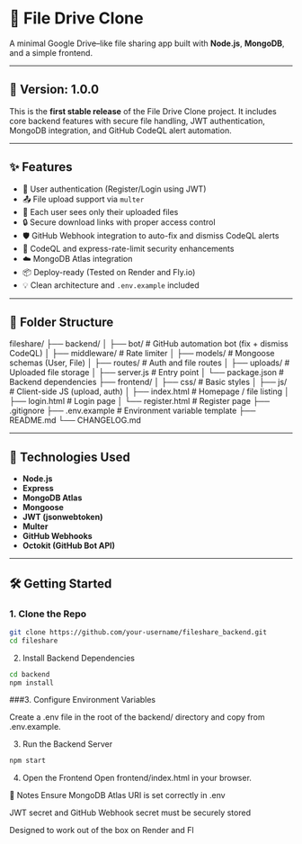 # 📁 File Drive Clone

A minimal Google Drive–like file sharing app built with **Node.js**, **MongoDB**, and a simple frontend.

---

## 🚀 Version: 1.0.0

This is the **first stable release** of the File Drive Clone project. It includes core backend features with secure file handling, JWT authentication, MongoDB integration, and GitHub CodeQL alert automation.

---

## ✨ Features

- 🔐 User authentication (Register/Login using JWT)
- 📤 File upload support via `multer`
- 📁 Each user sees only their uploaded files
- 🔒 Secure download links with proper access control
- 🛡️ GitHub Webhook integration to auto-fix and dismiss CodeQL alerts
- 🧠 CodeQL and express-rate-limit security enhancements
- ☁️ MongoDB Atlas integration
- 📦 Deploy-ready (Tested on Render and Fly.io)
- 💡 Clean architecture and `.env.example` included

---

## 📂 Folder Structure
fileshare/
├── backend/
│ ├── bot/ # GitHub automation bot (fix + dismiss CodeQL)
│ ├── middleware/ # Rate limiter
│ ├── models/ # Mongoose schemas (User, File)
│ ├── routes/ # Auth and file routes
│ ├── uploads/ # Uploaded file storage
│ ├── server.js # Entry point
│ └── package.json # Backend dependencies
├── frontend/
│ ├── css/ # Basic styles
│ ├── js/ # Client-side JS (upload, auth)
│ ├── index.html # Homepage / file listing
│ ├── login.html # Login page
│ └── register.html # Register page
├── .gitignore
├── .env.example # Environment variable template
├── README.md
└── CHANGELOG.md

---

## 🧪 Technologies Used

- **Node.js**
- **Express**
- **MongoDB Atlas**
- **Mongoose**
- **JWT (jsonwebtoken)**
- **Multer**
- **GitHub Webhooks**
- **Octokit (GitHub Bot API)**

---

## 🛠️ Getting Started

### 1. Clone the Repo
```bash
git clone https://github.com/your-username/fileshare_backend.git
cd fileshare
```
2. Install Backend Dependencies
```bash
cd backend
npm install
```
###3. Configure Environment Variables

Create a .env file in the root of the backend/ directory and copy from .env.example.

3. Run the Backend Server
```bash
npm start
```
4. Open the Frontend
Open frontend/index.html in your browser.

📌 Notes
Ensure MongoDB Atlas URI is set correctly in .env

JWT secret and GitHub Webhook secret must be securely stored

Designed to work out of the box on Render and Fl

